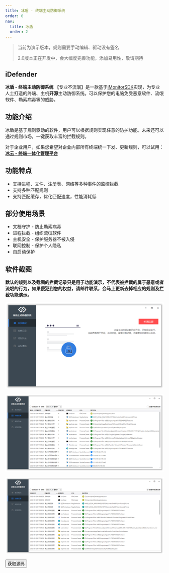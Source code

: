 ```yaml
---
title: 冰盾 - 终端主动防御系统
order: 0
nav:
  title: 冰盾
  order: 2
---
```

> 当前为演示版本，规则需要手动编辑、驱动没有签名
>
> 2.0版本正在开发中，会大幅度完善功能，添加易用性，敬请期待
## iDefender

**冰盾 - 终端主动防御系统**  【专业不流氓】是一款基于[iMonitorSDK](/)实现，为专业人士打造的终端、主机**开源**主动防御系统。可以保护您的电脑免受恶意软件、流氓软件、勒索病毒等的威胁。

## 功能介绍

冰盾是基于规则驱动的软件，用户可以根据规则实现任意的防护功能。未来还可以通过规则市场，一键获取丰富的拦截规则。

对于企业用户，如果您希望对企业内部所有终端统一下发、更新规则，可以试用：**[冰云 - 终端一体化管理平台](/icms)**

## 功能特点

- 支持进程、文件、注册表、网络等多种事件的监控拦截
- 支持多种匹配规则
- 支持匹配缓存，优化匹配速度，性能消耗低

## 部分使用场景

- 文档守护 - 防止勒索病毒
- 进程拦截 - 组织流氓软件
- 主机安全 - 保护服务器不被入侵
- 联网控制 - 保护个人隐私
- 自启动保护 

## 软件截图

**默认的规则以及截图的拦截记录只是用于功能演示，不代表被拦截的属于恶意或者流氓的行为，如果侵犯到您的权益，请邮件联系，会马上更新去掉相应的规则及拦截功能演示。**

![](./main.png)

![](./list.png)

![](./detail.png)

<div class = "md_footer" >
  <a href = "https://github.com/wecooperate/iDefender"> <button class="main-button"> 获取源码 </button></a>
</div>
